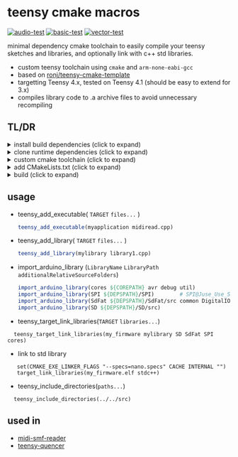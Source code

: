 # teensy cmake macros 

[![audio-test](https://github.com/newdigate/teensy-cmake-macros/actions/workflows/audio-test.yml/badge.svg)](https://github.com/newdigate/teensy-cmake-macros/actions/workflows/audio-test.yml)
[![basic-test](https://github.com/newdigate/teensy-cmake-macros/actions/workflows/basic-test.yml/badge.svg)](https://github.com/newdigate/teensy-cmake-macros/actions/workflows/basic-test.yml)
[![vector-test](https://github.com/newdigate/teensy-cmake-macros/actions/workflows/vector.yml/badge.svg)](https://github.com/newdigate/teensy-cmake-macros/actions/workflows/vector.yml)

 minimal dependency cmake toolchain to easily compile your teensy sketches and libraries, and optionally link with c++ std libraries. 
* custom teensy toolchain using ```cmake``` and ```arm-none-eabi-gcc```
* based on [ronj/teensy-cmake-template](https://github.com/ronj/teensy-cmake-template)
* targetting Teensy 4.x, tested on Teensy 4.1 (should be easy to extend for 3.x)
* compiles library code to .a archive files to avoid unnecessary recompiling

## TL/DR
<details>
  <summary>install build dependencies (click to expand) </summary>

 * [arm-none-eabi-gcc](https://developer.arm.com/tools-and-software/open-source-software/developer-tools/gnu-toolchain/gnu-rm/downloads)
 * [cmake](https://cmake.org/)
 * teensy-cmake-macros
   ```shell
   > git clone https://github.com/newdigate/teensy-cmake-macros.git
   > cd teensy-cmake-macros
   > mkdir cmake-build-debug
   > cd cmake-build-debug
   > cmake ..
   > sudo make install        
   ``` 
</details>

<details>
  <summary>clone runtime dependencies (click to expand) </summary>

  * clone necessary dependencies to a chosen location `${DEPSPATH}`

  ```shell
   > cd /home/nic/midi-smf-reader/deps
   > git clone https://github.com/PaulStoffregen/cores.git
   > git clone https://github.com/PaulStoffregen/Audio.git
   > git clone -b Juse_Use_SdFat https://github.com/PaulStoffregen/SD.git 
   > git clone https://github.com/PaulStoffregen/Wire.git
   > git clone https://github.com/PaulStoffregen/SPI.git
   > git clone https://github.com/PaulStoffregen/SerialFlash.git
   > git clone https://github.com/PaulStoffregen/arm_math.git
   > git clone https://github.com/greiman/SdFat.git
  ```
</details> 


<details>
  <summary>custom cmake toolchain (click to expand) </summary>

  * add a custom cmake toolchain file to your project `cmake/toolchains/teensy41.toolchain.cmake`

  ```cmake 
  set(TEENSY_VERSION 41 CACHE STRING "Set to the Teensy version corresponding to your board (40 or 41 allowed)" FORCE)
  set(CPU_CORE_SPEED 600000000 CACHE STRING "Set to 600000000, 24000000, 48000000, 72000000 or 96000000 to set CPU core speed" FORCE) # Derived variables
  set(COMPILERPATH "/opt/gcc-arm-none-eabi-9-2019-q4-major/bin/") 
  set(DEPSPATH "/home/nic/midi-smf-reader/deps")
  set(COREPATH "${DEPSPATH}/cores/teensy4/")
  find_package(teensy_cmake_macros)
  ``` 

  * update ```DEPSPATH```, ```COMPILERPATH``` and ```COREPATH``` to your dependencies folder, arm-none-eabi-gcc bin folder and path to teensy4 cores

</details>

<details>
  <summary>add CMakeLists.txt (click to expand) </summary>

  * create a ```CMakeLists.txt``` file in the root directory of your project
 
  ```cmake
  cmake_minimum_required(VERSION 3.5)
  project(midi_smf_reader C CXX)
  import_arduino_library(cores ${COREPATH} avr debug util)
  import_arduino_library(SPI ${DEPSPATH}/SPI)
  import_arduino_library(SdFat ${DEPSPATH}/SdFat/src common DigitalIO ExFatLib FatLib FsLib iostream SdCard SpiDriver)
  import_arduino_library(SD ${DEPSPATH}/SD/src)

  # add custom library
  teensy_add_library(my_teensy_library my_teensy_library.cpp)

  teensy_add_executable(my_firmware sketch.ino)
  teensy_target_link_libraries(my_firmware my_teensy_library SD SdFat SPI cores) # order is IMPORTANT because we are garbage collecting symbols --gc-collect

  # if you need to link to std library (using <Vector>, etc) 
  set(CMAKE_EXE_LINKER_FLAGS "--specs=nano.specs" CACHE INTERNAL "")
  target_link_libraries(my_firmware.elf stdc++)
  ```
 
</details>
 
<details>
  <summary>build (click to expand) </summary>
 
  * run from a terminal in your repository root directory 
 
  ```shell
  > mkdir cmake-build-debug
  > cd cmake-build-debug
  > cmake .. -DCMAKE_BUILD_TYPE=Debug -DCMAKE_TOOLCHAIN_FILE:FILEPATH="../cmake/toolchains/teensy41.toolchain.cmake" 
  > make       
  ```
</details>

## usage 
* teensy_add_executable( ```TARGET``` ```files...``` )
  ```cmake 
  teensy_add_executable(myapplication midiread.cpp)
  ``` 
* teensy_add_library( ```TARGET``` ```files...``` )
  ```cmake 
  teensy_add_library(mylibrary library1.cpp)
  ``` 
  
* import_arduino_library (```LibraryName``` ```LibraryPath``` ```additionalRelativeSourceFolders```)
  ```cmake 
  import_arduino_library(cores ${COREPATH} avr debug util)
  import_arduino_library(SPI ${DEPSPATH}/SPI)        # SPI@Juse_Use_SdFat
  import_arduino_library(SdFat ${DEPSPATH}/SdFat/src common DigitalIO ExFatLib FatLib FsLib iostream SdCard SpiDriver)
  import_arduino_library(SD ${DEPSPATH}/SD/src)  
  ```
* teensy_target_link_libraries(```TARGET``` ```libraries...```) 
```
  teensy_target_link_libraries(my_firmware mylibrary SD SdFat SPI cores)
```

* link to std library
``` 
   set(CMAKE_EXE_LINKER_FLAGS "--specs=nano.specs" CACHE INTERNAL "")
   target_link_libraries(my_firmware.elf stdc++)
```
 * teensy_include_directories(```paths...```)
 ``` 
   teensy_include_directories(../../src)
 ```

## used in
* [midi-smf-reader](https://github.com/newdigate/midi-smf-reader)
* [teensy-quencer](https://github.com/newdigate/teensy-quencer)
